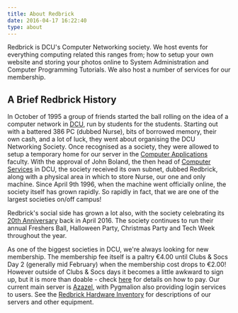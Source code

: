```yaml
---
title: About Redbrick
date: 2016-04-17 16:22:40
type: about
---
```


Redbrick is DCU's Computer Networking society. We host events for everything computing related this ranges from; how to setup your own website and storing your photos online to System Administration and Computer Programming Tutorials. We also host a number of services for our membership.

## A Brief Redbrick History
In October of 1995 a group of friends started the ball rolling on the idea of a computer network in [DCU][1], run by students for the students. Starting out with a battered 386 PC (dubbed Nurse), bits of borrowed memory, their own cash, and a lot of luck, they went about organising the DCU Networking Society. Once recognised as a society, they were allowed to setup a temporary home for our server in the [Computer Applications][2] faculty. With the approval of John Boland, the then head of [Computer Services][3] in DCU, the society received its own subnet, dubbed Redbrick, along with a physical area in which to store Nurse, our one and only machine. Since April 9th 1996, when the machine went officially online, the society itself has grown rapidly. So rapidly in fact, that we are one of the largest societies on/off campus!

Redbrick's social side has grown a lot also, with the society celebrating its [20th Anniversary][4] back in April 2016. The society continues to run their annual Freshers Ball, Halloween Party, Christmas Party and Tech Week throughout the year.

As one of the biggest societies in DCU, we're always looking for new membership. The membership fee itself is a paltry &euro;4.00 until Clubs & Socs Day 2 (generally mid February) when the membership cost drops to &euro;2.00! However outside of Clubs & Socs days it becomes a little awkward to sign up, but it is more than doable - check [here][5] for details on how to pay.
Our current main server is [Azazel][6], with Pygmalion also providing login services to users. See the [Redbrick Hardware Inventory][7] for descriptions of our servers and other equipment.

[1]: https://dcu.ie
[2]: http://computing.dcu.ie
[3]: http://www.dcu.ie/csd
[4]: http://wiki.redbrick.dcu.ie/mw/RedBrick_Anniversary
[5]: ../help/joining
[6]: http://wiki.redbrick.dcu.ie/mw/Azazel
[7]: http://wiki.redbrick.dcu.ie/mw/Redbrick_Hardware
